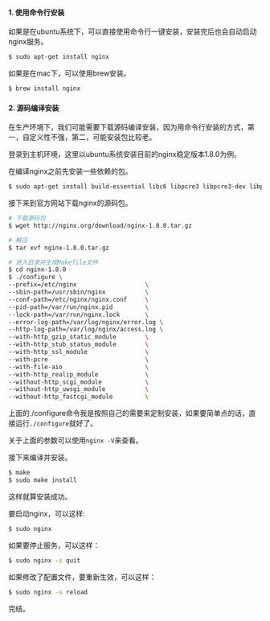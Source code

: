 #### 1. 使用命令行安装

如果是在ubuntu系统下，可以直接使用命令行一键安装，安装完后也会自动启动nginx服务。

``` bash
$ sudo apt-get install nginx
```

如果是在mac下，可以使用brew安装。

``` bash
$ brew install nginx
```

#### 2. 源码编译安装

在生产环境下，我们可能需要下载源码编译安装，因为用命令行安装的方式，第一，自定义性不强，第二，可能安装包比较老。

登录到主机环境，这里以ubuntu系统安装目前的nginx稳定版本1.8.0为例。

在编译nginx之前先安装一些依赖的包。

``` bash
$ sudo apt-get install build-essential libc6 libpcre3 libpcre3-dev libpcrecpp0 libssl0.9.8 libssl-dev zlib1g zlib1g-dev lsb-base openssl libssl-dev  libgeoip1 libgeoip-dev  google-perftools libgoogle-perftools-dev libperl-dev  libgd2-xpm-dev libatomic-ops-dev libxml2-dev libxslt1-dev python-dev
```

接下来到官方网站下载nginx的源码包。

``` bash
# 下载源码包
$ wget http://nginx.org/download/nginx-1.8.0.tar.gz

# 解压
$ tar xvf nginx-1.8.0.tar.gz

# 进入目录并生成Makefile文件
$ cd nginx-1.8.0
$ ./configure \
--prefix=/etc/nginx                   \
--sbin-path=/usr/sbin/nginx           \
--conf-path=/etc/nginx/nginx.conf     \
--pid-path=/var/run/nginx.pid         \
--lock-path=/var/run/nginx.lock       \
--error-log-path=/var/log/nginx/error.log \
--http-log-path=/var/log/nginx/access.log \
--with-http_gzip_static_module        \
--with-http_stub_status_module        \
--with-http_ssl_module                \
--with-pcre                           \
--with-file-aio                       \
--with-http_realip_module             \
--without-http_scgi_module            \
--without-http_uwsgi_module           \
--without-http_fastcgi_module         \
```

上面的./configure命令我是按照自己的需要来定制安装，如果要简单点的话，直接运行`./configure`就好了。

关于上面的参数可以使用`nginx -V`来查看。

接下来编译并安装。

``` bash
$ make
$ sudo make install
```

这样就算安装成功。

要启动nginx，可以这样:

``` bash
$ sudo nginx
```

如果要停止服务，可以这样：

``` bash
$ sudo nginx -s quit
```

如果修改了配置文件，要重新生效，可以这样：

``` bash
$ sudo nginx -s reload
```

完结。
